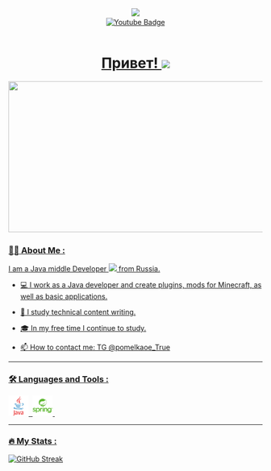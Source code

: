 <div id="header" align="center">
  <img src="https://media4.giphy.com/media/v1.Y2lkPTc5MGI3NjExeW1iZTg0Y21lYnI4OTIwaHFjdTY1bWtqdXBlY29tdWpzMjB4ZHExaSZlcD12MV9pbnRlcm5hbF9naWZfYnlfaWQmY3Q9cw/6FT3QE3AJMfwJDZBNr/giphy.gif" width="100"/>
</div>

<div id="badges" align="center">
  
  <a href="https://www.youtube.com/@pomelkaoe">
    <img src="https://img.shields.io/badge/YouTube-red?style=for-the-badge&logo=youtube&logoColor=white" alt="Youtube Badge"/>
  
</div>
<div id="badges" align="center">
  <img src="https://komarev.com/ghpvc/?username=pomelkaoe&style=flat-square&color=blue" alt=""/>
  <h1>
  Привет!
  <img src="https://media.giphy.com/media/hvRJCLFzcasrR4ia7z/giphy.gif" width="30px"/>
</h1>
</div>

<div align="center">
  <img src="https://media.giphy.com/media/dWesBcTLavkZuG35MI/giphy.gif" width="600" height="300"/>
</div>

### :man_technologist: About Me :
I am a Java middle Developer <img src="https://media.giphy.com/media/WUlplcMpOCEmTGBtBW/giphy.gif" width="30"> from Russia.
- :computer: I work as a Java developer and create plugins, mods for Minecraft, as well as basic applications.

- :book: I study technical content writing.

- :mortar_board: In my free time I continue to study.

- :mailbox: How to contact me: TG @pomelkaoe_True

---

### :hammer_and_wrench: Languages and Tools :

<div>
  <img src="https://github.com/devicons/devicon/blob/master/icons/java/java-original-wordmark.svg" title="Java" alt="Java" width="40" height="40"/>&nbsp;  
  <img src="https://github.com/devicons/devicon/blob/master/icons/spring/spring-original-wordmark.svg" title="Spring" alt="Spring" width="40" height="40"/>&nbsp;
</div>

---

### :fire: My Stats :
[![GitHub Streak](http://github-readme-streak-stats.herokuapp.com?user=pomelkaoe&theme=dark&hide_border=true&short_numbers=true&mode=weekly)](https://git.io/streak-stats)

